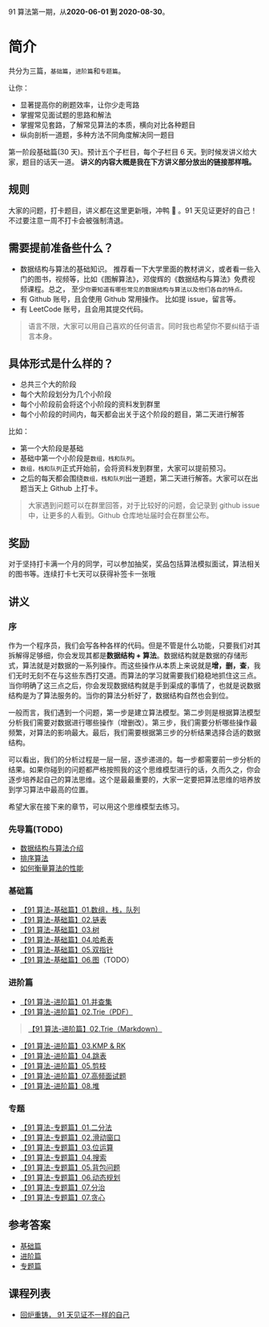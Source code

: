 91 算法第一期，从**2020-06-01 到 2020-08-30**。

# 简介

共分为三篇，`基础篇`，`进阶篇`和`专题篇`。

让你：

- 显著提高你的刷题效率，让你少走弯路
- 掌握常见面试题的思路和解法
- 掌握常见套路，了解常见算法的本质，横向对比各种题目
- 纵向剖析一道题，多种方法不同角度解决同一题目

第一阶段基础篇(30 天)。预计五个子栏目，每个子栏目 6 天。到时候发讲义给大家，题目的话天一道。 **讲义的内容大概是我在下方讲义部分放出的链接那样哦。**

## 规则

大家的问题，打卡题目，讲义都在这里更新哦，冲鸭 🦆 。91 天见证更好的自己！不过要注意一周不打卡会被强制清退。

## 需要提前准备些什么？

- 数据结构与算法的基础知识。 推荐看一下大学里面的教材讲义，或者看一些入门的图书，视频等，比如《图解算法》，邓俊辉的《数据结构与算法》免费视频课程。总之， 至少`你要知道有哪些常见的数据结构与算法以及他们各自的特点。`
- 有 Github 账号，且会使用 Github 常用操作。 比如提 issue，留言等。
- 有 LeetCode 账号，且会用其提交代码。

> 语言不限，大家可以用自己喜欢的任何语言。同时我也希望你不要纠结于语言本身。

## 具体形式是什么样的？

- 总共三个大的阶段
- 每个大阶段划分为几个小阶段
- 每个小阶段前会将这个小阶段的资料发到群里
- 每个小阶段的时间内，每天都会出关于这个阶段的题目，第二天进行解答

比如：

- 第一个大阶段是基础
- 基础中第一个小阶段是`数组，栈和队列`。
- `数组，栈和队列`正式开始前，会将资料发到群里，大家可以提前预习。
- 之后的每天都会围绕`数组，栈和队列`出一道题，第二天进行解答。大家可以在出题当天上 Github 上打卡。

> 大家遇到问题可以在群里回答，对于比较好的问题，会记录到 github issue 中，让更多的人看到。Github 仓库地址届时会在群里公布。

## 奖励

对于坚持打卡满一个月的同学，可以参加抽奖，奖品包括算法模拟面试，算法相关的图书等。连续打卡七天可以获得补签卡一张哦

## 讲义

### 序

作为一个程序员，我们会写各种各样的代码。但是不管是什么功能，只要我们对其拆解得足够细，你会发现其都是**数据结构 + 算法**。数据结构就是数据的存储形式，算法就是对数据的一系列操作。而这些操作从本质上来说就是**增，删，查**，我们无时无刻不在与这些东西打交道。而算法的学习就需要我们稳稳地抓住这三点。当你明确了这三点之后，你会发现数据结构就是手到渠成的事情了，也就是说数据结构是为了算法服务的。当你的算法分析好了，数据结构自然也会到位。

一般而言，我们遇到一个问题，第一步是建立算法模型。第二步则是根据算法模型分析我们需要对数据进行哪些操作（增删改）。第三步，我们需要分析哪些操作最频繁，对算法的影响最大。最后，我们需要根据第三步的分析结果选择合适的数据结构。

可以看出，我们的分析过程是一层一层，逐步递进的。每一步都需要前一步分析的结果。如果你碰到的问题都严格按照我的这个思维模型进行的话，久而久之，你会逐步培养起自己的算法思维。这个是最最重要的，大家一定要把算法思维的培养放到学习算法中最高的位置。

希望大家在接下来的章节，可以用这个思维模型去练习。

### 先导篇(TODO)

- [数据结构与算法介绍](./algo.md)
- [排序算法](./sorting.md)
- [如何衡量算法的性能](./bigO.md)

### 基础篇

- [【91 算法-基础篇】01.数组，栈，队列](./basic-01.md)
- [【91 算法-基础篇】02.链表](./basic-02.md)
- [【91 算法-基础篇】03.树](./basic-03.md)
- [【91 算法-基础篇】04.哈希表](./basic-04.md)
- [【91 算法-基础篇】05.双指针](./basic-05.md)
- [【91 算法-基础篇】06.图](./basic-06.md)（TODO）


### 进阶篇

- [【91 算法-进阶篇】01.并查集](./advanced-01.md)
- [【91 算法-进阶篇】02.Trie（PDF）](./Trie.pdf) 
> [【91 算法-进阶篇】02.Trie（Markdown）](.//advanced-trie.md)
- [【91 算法-进阶篇】03.KMP & RK](./advanced-kmp.md)
- [【91 算法-进阶篇】04.跳表](./advanced-skiplist.md)
- [【91 算法-进阶篇】05.剪枝](./advanced_prune.md)
- [【91 算法-进阶篇】07.高频面试题](./advanced-07.md)
- [【91 算法-进阶篇】08.堆](.//advanced-heap.md)

### 专题

- [【91 算法-专题篇】01.二分法](./topic-binary-search.md)
- [【91 算法-专题篇】02.滑动窗口](./topic-slidingwindow.md)
- [【91 算法-专题篇】03.位运算](./topic-bit.md)
- [【91 算法-专题篇】04.搜索](./topic-search.md)
- [【91 算法-专题篇】05.背包问题](./topic-packages.md)
- [【91 算法-专题篇】06.动态规划](./topic-dp.md)
- [【91 算法-专题篇】07.分治](./divide.md)
- [【91 算法-专题篇】07.贪心](./greedy.md)


## 参考答案

- [基础篇](solution/basic.md)
- [进阶篇](solution/advanced.md)
- [专题篇](solution/topic.md)


## 课程列表

- [回炉重铸， 91 天见证不一样的自己](https://lucifer.ren/blog/2020/05/23/91-algo/)
